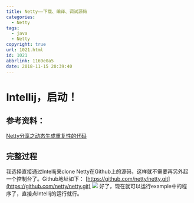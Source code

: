 ```yaml
---
title: Netty——下载、编译、调试源码
categories:
  - Netty
tags:
  - java
  - Netty
copyright: true
url: 1021.html
id: 1021
abbrlink: 1169e0a5
date: 2018-11-15 20:39:40
---
```


Intellij，启动！
============

参考资料：
-----

[Netty分享之动态生成重复性的代码](https://www.jianshu.com/p/9160684f134b)

<!-- more -->

完整过程
----

我选择直接通过Intellij来clone Netty在Github上的源码，这样就不需要再另外起一个控制台了。Github地址如下： [https://github.com/netty/netty.git](https://github.com/netty/netty.git) ![](https://kherrisanbucketone.oss-cn-shanghai.aliyuncs.com/fa1ea85ae614f8195aa96fe0f42e82df.png) 好了，现在就可以运行example中的程序了，直接点Intellij的运行就行。